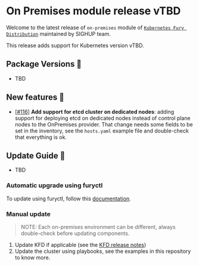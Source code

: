 # On Premises module release vTBD

Welcome to the latest release of `on-premises` module of [`Kubernetes Fury Distribution`](https://github.com/sighupio/fury-distribution) maintained by SIGHUP team.

This release adds support for Kubernetes version vTBD.

## Package Versions 🚢

- TBD

## New features 🌟

- [[#116](ttps://github.com/sighupio/fury-kubernetes-on-premises/pull/116)] **Add support for etcd cluster on dedicated nodes**: adding support for deploying etcd on dedicated nodes instead of control plane nodes to the OnPremises provider. That change needs some fields to be set in the inventory, see the `hosts.yaml` example file and double-check that everything is ok.

## Update Guide 🦮

- TBD

### Automatic upgrade using furyctl

To update using furyctl, follow this [documentation](https://docs.kubernetesfury.com/docs/installation/upgrades).

### Manual update
  
> NOTE: Each on-premises environment can be different, always double-check before updating components.

1. Update KFD if applicable (see the [KFD release notes](https://github.com/sighupio/fury-distribution/tree/master/docs/releases))
2. Update the cluster using playbooks, see the examples in this repository to know more.